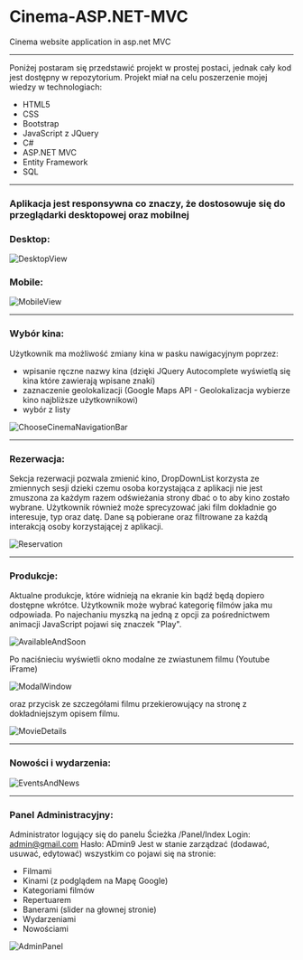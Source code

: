 # Cinema-ASP.NET-MVC
Cinema website application in asp.net MVC

---
Poniżej postaram się przedstawić projekt w prostej postaci, jednak cały kod jest dostępny w repozytorium.
Projekt miał na celu poszerzenie mojej wiedzy w technologiach:
- HTML5
- CSS
- Bootstrap
- JavaScript z JQuery
- C#
- ASP.NET MVC
- Entity Framework
- SQL

---

### Aplikacja jest responsywna co znaczy, że dostosowuje się do przeglądarki desktopowej oraz mobilnej ###

### Desktop: ###

![DesktopView](http://i64.tinypic.com/50k49c.jpg)

### Mobile: ###

![MobileView](http://i63.tinypic.com/2i0599y.jpg)

---

### Wybór kina: ###

Użytkownik ma możliwość zmiany kina w pasku nawigacyjnym poprzez:
- wpisanie ręczne nazwy kina (dzięki JQuery Autocomplete wyświetlą się kina które zawierają wpisane znaki)
- zaznaczenie geolokalizacji (Google Maps API - Geolokalizacja wybierze kino najbliższe użytkownikowi)
- wybór z listy

![ChooseCinemaNavigationBar](http://i67.tinypic.com/30seskh.jpg)

---

### Rezerwacja: ###

Sekcja rezerwacji pozwala zmienić kino, DropDownList korzysta ze zmiennych sesji dzieki czemu osoba korzystająca z aplikacji nie jest zmuszona za każdym razem odświeżania strony dbać o to aby kino zostało wybrane. Użytkownik również może sprecyzować jaki film dokładnie go interesuje, typ oraz datę.
Dane są pobierane  oraz filtrowane za każdą interakcją osoby korzystającej z aplikacji.

![Reservation](http://i63.tinypic.com/34yoc3n.jpg)

---

### Produkcje: ###

Aktualne produkcje, które widnieją na ekranie kin bądź będą dopiero dostępne wkrótce.
Użytkownik może wybrać kategorię filmów jaka mu odpowiada.
Po najechaniu myszką na jedną z opcji za pośrednictwem animacji JavaScript pojawi się znaczek "Play". 

![AvailableAndSoon](http://i66.tinypic.com/jr9zqp.jpg)

Po naciśnieciu wyświetli okno modalne ze zwiastunem filmu (Youtube iFrame)

![ModalWindow](http://i65.tinypic.com/qs1o4g.jpg)

oraz przycisk ze szczegółami filmu przekierowujący na stronę z dokładniejszym opisem filmu.

![MovieDetails](http://i64.tinypic.com/2q3dlib.jpg)

---

### Nowości i wydarzenia: ###

![EventsAndNews](http://i66.tinypic.com/mkkbpg.jpg)

---

### Panel Administracyjny: ###

Administrator logujący się do panelu
Ścieżka /Panel/Index
Login: admin@gmail.com
Hasło: ADmin9
Jest w stanie zarządzać (dodawać, usuwać, edytować) wszystkim co pojawi się na stronie:
- Filmami
- Kinami (z podglądem na Mapę Google)
- Kategoriami filmów
- Repertuarem
- Banerami (slider na głownej stronie)
- Wydarzeniami
- Nowościami

![AdminPanel](http://i63.tinypic.com/v5bm9s.jpg)
